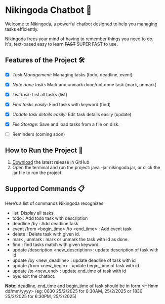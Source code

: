 # Nikingoda Chatbot 🌟
Welcome to Nikingoda, a powerful chatbot designed to help you managing tasks efficiently.

Nikingoda frees your mind of having to remember things you need to do. It's,
text-based
easy to learn
~~FAST~~ SUPER FAST to use.


## Features of the Project 🛠️
- [x] *Task Management:* Managing tasks (todo, deadline, event)
- [x] *Note done tasks* Mark and unmark done/not done task (mark, unmark)
- [x] *List task:* List all tasks (list)
- [x] *Find tasks easily:* Find tasks with keyword (find)
- [x] *Update task details easily:* Edit task details easily (update)
- [x] *File Storage:* Save and load tasks from a file on disk.
- [ ] Reminders (coming soon)


## How to Run the Project 🚀
1. [Download](https://github.com/nikingoda/ip/releases/tag/A-Release) the latest release in GitHub
2. Open the terminal and run the project:
   java -jar nikingoda.jar, or click the jar file to run the project.

## Supported Commands 📋
Here’s a list of commands Nikingoda recognizes:
- list: Display all tasks.
- todo <description> : Add todo task with description
- deadline <description> /by <deadline> : Add deadline task 
- event <description> /from <begin_time> /to <end_time> : Add event task
- delete <id> : Delete task with given id.
- mark <id>, unmark <id>: mark or unmark the task with id as done.
- find <keyword>: find tasks match with given keyword.
- update <id> /description <new_description>: update description of task with id
- update <id> /by <new_deadline> : update deadline of task with id
- update <id> /from <new_begin> : update begin_time of task with id
- update <id> /to <new_end> : update end_time of task with id
- bye: exit the chatbot.

**Note**: deadline, end_time and begin_time of task should be in form <HHmm dd/mm/yyyy> 
(eg: 0630 25/2/2025 for 6:30AM, 25/2/2025 or 
1830 25/2/2025 for 6:30PM, 25/2/2025)

